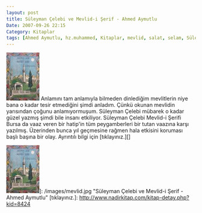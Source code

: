 ```yaml
---
layout: post
title: Süleyman Çelebi ve Mevlid-i Şerif - Ahmed Aymutlu
Date: 2007-09-26 22:15
Category: Kitaplar
tags: [Ahmed Aymutlu, hz.muhammed, Kitaplar, mevlid, salat, selam, Süleyman Çelebi ve Mevlid-i Şerif]
---
```


<span class="kitap-resmi">![Süleyman Çelebi ve Mevlid-i Şerif - Ahmed Aymutlu][]</span> Anlamını tam
anlamıyla bilmeden dinlediğim mevlitlerin niye bana o kadar tesir
etmediğini şimdi anladım. Çünkü okunan mevlidin yarısından çoğunu
anlamıyormuşum. Süleyman Çelebi mübarek o kadar güzel yazmış şimdi bile
insanı etkiliyor. Süleyman Çelebi Mevlid-i Şerifi Bursa da vaaz veren
bir hatip'in tüm peygamberleri bir tutan vaazına karşı yazılmış.
Üzerinden bunca yıl geçmesine rağmen hala etkisini koruması başlı başına
bir olay. Ayrıntılı bilgi için [tıklayınız.][]

  [Süleyman Çelebi ve Mevlid-i Şerif - Ahmed Aymutlu]: /images/mevlid.kucukresim.jpg
  ![Süleyman Çelebi ve Mevlid-i Şerif - Ahmed Aymutlu][]]: /images/mevlid.jpg
    "Süleyman Çelebi ve Mevlid-i Şerif - Ahmed Aymutlu"
  [tıklayınız.]: http://www.nadirkitap.com/kitap-detay.php?kid=8424

